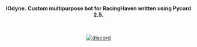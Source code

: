 <div align='center'>
    <br />
    </p>
    <p align='center'>
      <b>IOdyne.</b>
      <b>Custom multipurpose bot for RacingHaven written using Pycord 2.5.</b>
    </p>
    <br />
    <p>
        <a href="https://discord.gg/racinghaven"><img src="https://img.shields.io/discord/881207955029110855?color=5865F2&logo=discord&logoColor=white" alt="discord"> </a>
    </p>
</div>
